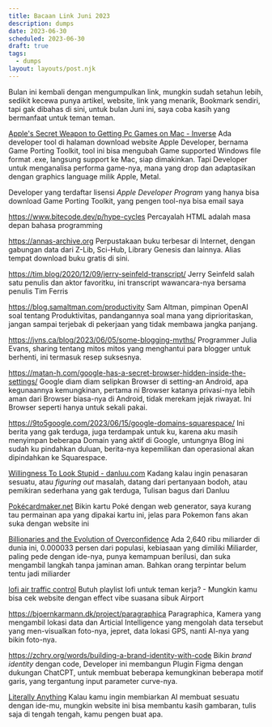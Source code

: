 ```yaml
---
title: Bacaan Link Juni 2023
description: dumps
date: 2023-06-30
scheduled: 2023-06-30
draft: true
tags:
  - dumps
layout: layouts/post.njk
---
```


Bulan ini kembali dengan mengumpulkan link, mungkin sudah setahun lebih, sedikit kecewa punya artikel, website, link yang menarik, Bookmark sendiri, tapi gak dibahas di sini, untuk bulan Juni ini, saya coba kasih yang bermanfaat untuk teman teman.

[Apple's Secret Weapon to Getting Pc Games on Mac - Inverse](https://www.inverse.com/tech/mac-directx-12-game-porting-toolkit-pc-games) Ada developer tool di halaman download website Apple Developer, bernama Game Porting Toolkit, tool ini bisa mengubah Game supported Windows file format .exe, langsung support ke Mac, siap dimakinkan. Tapi Developer untuk menganalisa performa game-nya, mana yang drop dan adaptasikan dengan graphics language milik Apple, Metal.

Developer yang terdaftar lisensi *Apple Developer Program* yang hanya bisa download Game Porting Toolkit, yang pengen tool-nya bisa email saya

https://www.bitecode.dev/p/hype-cycles Percayalah HTML adalah masa depan bahasa programming

https://annas-archive.org Perpustakaan buku terbesar di Internet, dengan gabungan data dari Z-Lib, Sci-Hub, Library Genesis dan lainnya. Alias tempat download buku gratis di sini.

https://tim.blog/2020/12/09/jerry-seinfeld-transcript/ Jerry Seinfeld salah satu penulis dan aktor favoritku, ini transcript wawancara-nya bersama penulis Tim Ferris

https://blog.samaltman.com/productivity Sam Altman, pimpinan OpenAI soal tentang Produktivitas, pandangannya soal mana yang diprioritaskan, jangan sampai terjebak di pekerjaan yang tidak membawa jangka panjang.

https://jvns.ca/blog/2023/06/05/some-blogging-myths/ Programmer Julia Evans, sharing tentang mitos mitos yang menghantui para blogger untuk berhenti, ini termasuk resep suksesnya.

https://matan-h.com/google-has-a-secret-browser-hidden-inside-the-settings/ Google diam diam selipkan Browser di setting-an Android, apa kegunaannya kemungkinan, pertama ni Browser katanya privasi-nya lebih aman dari Browser biasa-nya di Android, tidak merekam jejak riwayat. Ini Browser seperti hanya untuk sekali pakai.

https://9to5google.com/2023/06/15/google-domains-squarespace/ Ini berita yang gak terduga, juga terdampak untuk ku, karena aku masih menyimpan beberapa Domain yang aktif di Google, untungnya Blog ini sudah ku pindahkan duluan, berita-nya kepemilikan dan operasional akan dipindahkan ke Squarespace.

[Willingness To Look Stupid - danluu.com](https://danluu.com/look-stupid/) Kadang kalau ingin penasaran sesuatu, atau *figuring out* masalah, datang dari pertanyaan bodoh, atau pemikiran sederhana yang gak terduga, Tulisan bagus dari Danluu

[Pokécardmaker.net](https://pokecardmaker.net) Bikin kartu Poké dengan web generator, saya kurang tau permainan apa yang dipakai kartu ini, jelas para Pokemon fans akan suka dengan website ini

[Billionaries and the Evolution of Overconfidence](https://www.forkingpaths.co/p/billionaires-and-the-evolution-of) Ada 2,640 ribu miliarder di dunia ini, 0.000033 persen dari populasi, kebiasaan yang dimiliki Miliarder, paling pede dengan ide-nya, punya kemampuan berilusi, dan suka mengambil langkah tanpa jaminan aman. Bahkan orang terpintar belum tentu jadi miliarder

[lofi air traffic control](https://lofiatc.com) Butuh playlist lofi untuk teman kerja? - Mungkin kamu bisa cek website dengan effect vibe suasana sibuk Airport

https://bjoernkarmann.dk/project/paragraphica Paragraphica, Kamera yang mengambil lokasi data dan Articial Intelligence yang mengolah data tersebut yang men-visualkan foto-nya, jepret, data lokasi GPS, nanti AI-nya yang bikin foto-nya.

https://zchry.org/words/building-a-brand-identity-with-code Bikin *brand identity* dengan code, Developer ini membangun Plugin Figma dengan dukungan ChatCPT, untuk membuat beberapa kemungkinan beberapa motif garis, yang tergantung input parameter curve-nya.

[Literally Anything](https://www.literallyanything.io/iterate) Kalau kamu ingin membiarkan AI membuat sesuatu dengan ide-mu, mungkin website ini bisa membantu kasih gambaran, tulis saja di tengah tengah, kamu pengen buat apa.

